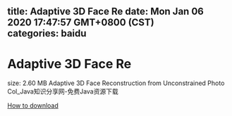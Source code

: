 
title: Adaptive 3D Face Re
date: Mon Jan 06 2020 17:47:57 GMT+0800 (CST)    
categories: baidu
---

# Adaptive 3D Face Re
size: 2.60 MB
 Adaptive 3D Face Reconstruction from Unconstrained Photo Col_Java知识分享网-免费Java资源下载
 

[How to download](https://bpcam.bemobtrk.com/go/2ceec3aa-1ca2-46d6-b9ff-aaa5c184517c?jno=3554)